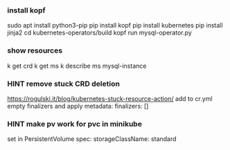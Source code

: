 ### install kopf
sudo apt install python3-pip
pip install kopf
pip install kubernetes
pip install jinja2
cd kubernetes-operators/build
kopf run mysql-operator.py

### show resources
k get crd
k get ms
k describe ms mysql-instance

### HINT remove stuck CRD deletion
https://rogulski.it/blog/kubernetes-stuck-resource-action/
add to cr.yml empty finalizers and apply
metadata:
  finalizers: []
  
### HINT make pv work for pvc in minikube
set in PersistentVolume
spec:
  storageClassName: standard

